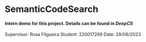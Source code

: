 # SemanticCodeSearch

#### Intern demo for this project. Details can be found in ***DeepCS***

Supervisor: Rosa Filgueira
Student: 220017269
Date: 29/06/2023
